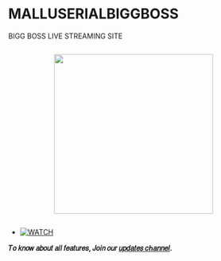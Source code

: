 # MALLUSERIALBIGGBOSS
BIGG BOSS LIVE STREAMING SITE
<div class="separator" style="clear: both;"><a href="https://blogger.googleusercontent.com/img/b/R29vZ2xl/AVvXsEgjrCAlCprFLmlNMyVqC9_ZEHuYQfhcqMQKuRpynPAOm6d1fO3Pu3jf-f3V_Stv02pXTI3HxB2PUfxHoR2sz2zqvlELor9dIPUdbMwq1u1zAHnj6Erpk0htszlCx-EoITXF_6ImamEf5aLpWZkRVJXd0yhX4R1xK97SQuYM7y1o76HrL_t-AlSfKmGfIsg/s300/download%20%281%29.jpeg" style="display: block; padding: 1em 0; text-align: center; "><img alt="" border="0" width="320" data-original-height="168" data-original-width="300" src="https://blogger.googleusercontent.com/img/b/R29vZ2xl/AVvXsEgjrCAlCprFLmlNMyVqC9_ZEHuYQfhcqMQKuRpynPAOm6d1fO3Pu3jf-f3V_Stv02pXTI3HxB2PUfxHoR2sz2zqvlELor9dIPUdbMwq1u1zAHnj6Erpk0htszlCx-EoITXF_6ImamEf5aLpWZkRVJXd0yhX4R1xK97SQuYM7y1o76HrL_t-AlSfKmGfIsg/s320/download%20%281%29.jpeg"/></a></div>


* [![WATCH](https://img.shields.io/static/v1?label=WATCH+LIVE&message=DOWN+LINK&color=critical)](vlc://https://tinyurl.com/2r4x53rt)


<b>𝑇𝑜 𝑘𝑛𝑜𝑤 𝑎𝑏𝑜𝑢𝑡 𝑎𝑙𝑙 𝑓𝑒𝑎𝑡𝑢𝑟𝑒𝑠, 𝐽𝑜𝑖𝑛 𝑜𝑢𝑟 <a href='https://t.me/Teamrioupdates'>𝑢𝑝𝑑𝑎𝑡𝑒𝑠 𝑐ℎ𝑎𝑛𝑛𝑒𝑙</a>.</b>
